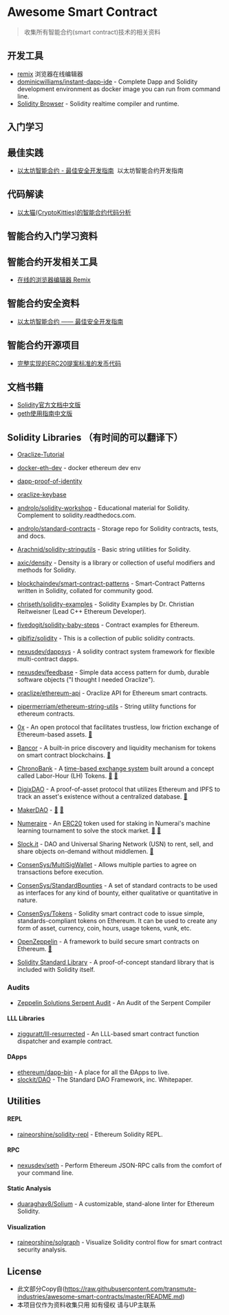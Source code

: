 # Awesome Smart Contract
> 收集所有智能合约(smart contract)技术的相关资料

## 开发工具
* [remix](https://remix.ethereum.org/)  浏览器在线编辑器
* [dominicwilliams/instant-dapp-ide](https://github.com/dominicwilliams/instant-dapp-ide) - Complete Dapp and Solidity development environment as docker image you can run from command line.
* [Solidity Browser](https://ethereum.github.io/browser-solidity/) - Solidity realtime compiler and runtime.

## 入门学习

## 最佳实践
* [以太坊智能合约 - 最佳安全开发指南](https://github.com/ConsenSys/smart-contract-best-practices/blob/master/README-zh.md)  以太坊智能合约开发指南

## 代码解读
* [以太猫(CryptoKitties)的智能合约代码分析](https://zhuanlan.zhihu.com/p/34194613)

## 智能合约入门学习资料

## 智能合约开发相关工具
* [在线的浏览器编辑器 Remix](https://remix.ethereum.org/)

## 智能合约安全资料
* [以太坊智能合约 —— 最佳安全开发指南](https://zhuanlan.zhihu.com/p/29690785)

## 智能合约开源项目
* [完整实现的ERC20提案标准的发币代码](https://github.com/ConsenSys/Tokens)

## 文档书籍
* [Solidity官方文档中文版](https://github.com/KevinJay/awesome-smart-contract/blob/master/documents/Solidity%E5%AE%98%E6%96%B9%E6%96%87%E6%A1%A3%E4%B8%AD%E6%96%87%E7%89%88.pdf)
* [geth使用指南中文版](https://github.com/KevinJay/awesome-smart-contract/blob/master/documents/geth%E4%BD%BF%E7%94%A8%E6%8C%87%E5%8D%97%E6%96%87%E6%A1%A3%E4%B8%AD%E6%96%87%E7%89%88.pdf)
 
## Solidity Libraries （有时间的可以翻译下）
* [Oraclize-Tutorial](https://github.com/johnhckuo/Oraclize-Tutorial)
* [docker-eth-dev](https://github.com/gnidan/docker-eth-dev) - docker ethereum dev env
* [dapp-proof-of-identity](https://github.com/oraclize/dapp-proof-of-identity)
* [oraclize-keybase](https://github.com/aragon/KeybaseRegistry)
* [androlo/solidity-workshop](https://github.com/androlo/solidity-workshop) - Educational material for Solidity. Complement to solidity.readthedocs.com.
* [androlo/standard-contracts](https://github.com/androlo/standard-contracts) - Storage repo for Solidity contracts, tests, and docs.
* [Arachnid/solidity-stringutils](https://github.com/Arachnid/solidity-stringutils) - Basic string utilities for Solidity.
* [axic/density](https://github.com/axic/density) - Density is a library or collection of useful modifiers and methods for Solidity.
* [blockchaindev/smart-contract-patterns](https://github.com/blockchaindev/smart-contract-patterns) - Smart-Contract Patterns written in Solidity, collated for community good.
* [chriseth/solidity-examples](https://github.com/chriseth/solidity-examples) - Solidity Examples by Dr. Christian Reitweisner (Lead C++ Ethereum Developer).
* [fivedogit/solidity-baby-steps](https://github.com/fivedogit/solidity-baby-steps) - Contract examples for Ethereum.
* [giblfiz/solidity](https://github.com/giblfiz/solidity) - This is a collection of public solidity contracts.
* [nexusdev/dappsys](https://github.com/nexusdev/dappsys) - A solidity contract system framework for flexible multi-contract dapps.
* [nexusdev/feedbase](https://github.com/nexusdev/feedbase) - Simple data access pattern for dumb, durable software objects ("I thought I needed Oraclize").
* [oraclize/ethereum-api](https://github.com/oraclize/ethereum-api) - Oraclize API for Ethereum smart contracts.
* [pipermerriam/ethereum-string-utils](https://github.com/pipermerriam/ethereum-string-utils) - String utility functions for ethereum contracts.

* [0x](https://github.com/0xProject/contracts) - An open protocol that facilitates trustless, low friction exchange of Ethereum-based assets. [:page_facing_up:](https://0xproject.com/pdfs/0x_white_paper.pdf "White Paper")
* [Bancor](https://github.com/bancorprotocol/contracts) - A built-in price discovery and liquidity mechanism for tokens on smart contract blockchains. [:page_facing_up:](https://www.bancor.network/whitepaper "White Paper")
* [ChronoBank](https://github.com/ChronoBank/SmartContracts/) - A [time-based exchange system](https://en.wikipedia.org/wiki/Time-based_currency) built around a concept called Labor-Hour (LH) Tokens. [:closed_lock_with_key:](https://dapphub.github.io/chronobank-review/ "Security Audit") [:page_facing_up:](https://chronobank.io/files/whitepaper.pdf "White Paper")
* [DigixDAO](https://github.com/DigixGlobal/digixdao-contracts) - A proof-of-asset protocol that utilizes Ethereum and IPFS to track an asset's existence without a centralized database. [:page_facing_up:](https://dgx.io/whitepaper.pdf "White Paper")
* [MakerDAO](https://github.com/makerdao) - [:closed_lock_with_key:](https://github.com/makerdao/audit-2/blob/master/makerdao_audit_aug_2016_public.pdf "Security Audit") [:page_facing_up:](https://github.com/makerdao/docs/blob/master/Dai.md "White Paper")
* [Numeraire](https://github.com/numerai/contract) - An [ERC20](https://github.com/ethereum/EIPs/issues/20) token used for staking in Numerai's machine learning tournament to solve the stock market. [:closed_lock_with_key:](https://github.com/numerai/contract/blob/master/security_audit.pdf "Security Audit") [:page_facing_up:](https://numer.ai/whitepaper.pdf "White Paper")
* [Slock.it](https://github.com/slockit/smart-contract) - DAO and Universal Sharing Network (USN) to rent, sell, and share objects on-demand without middlemen. [:page_facing_up:](https://download.slock.it/public/DAO/WhitePaper.pdf "White Paper")


* [ConsenSys/MultiSigWallet](https://github.com/ConsenSys/MultiSigWallet) - Allows multiple parties to agree on transactions before execution.
* [ConsenSys/StandardBounties](https://github.com/ConsenSys/StandardBounties) - A set of standard contracts to be used as interfaces for any kind of bounty, either qualitative or quantitative in nature.
* [ConsenSys/Tokens](https://github.com/ConsenSys/Tokens) - Solidity smart contract code to issue simple, standards-compliant tokens on Ethereum. It can be used to create any form of asset, currency, coin, hours, usage tokens, vunk, etc.
* [OpenZeppelin](https://github.com/OpenZeppelin/zeppelin-solidity) - A framework to build secure smart contracts on Ethereum. [:closed_lock_with_key:](https://github.com/OpenZeppelin/zeppelin-solidity/tree/master/audit "Security Audits")
* [Solidity Standard Library](https://github.com/ethereum/solidity/tree/develop/std) - A proof-of-concept standard library that is included with Solidity itself.

### Audits
* [Zeppelin Solutions Serpent Audit](https://docs.google.com/document/d/1_PqXuAkvgUAOG3jbBvaUvqN6W90eJ3N4IdTLNMRAijo/edit?usp=sharing) - An Audit of the Serpent Compiler

#### LLL Libraries

* [zigguratt/lll-resurrected](https://github.com/zigguratt/lll-resurrected) - An LLL-based smart contract function dispatcher and example contract.

#### DApps

* [ethereum/dapp-bin](https://github.com/ethereum/dapp-bin) - A place for all the ÐApps to live.
* [slockit/DAO](https://github.com/slockit/DAO) - The Standard DAO Framework, inc. Whitepaper.

## Utilities


 
#### REPL
* [raineorshine/solidity-repl](https://github.com/raineorshine/solidity-repl) - Ethereum Solidity REPL.

#### RPC
* [nexusdev/seth](https://github.com/nexusdev/seth) - Perform Ethereum JSON-RPC calls from the comfort of your command line.

#### Static Analysis
* [duaraghav8/Solium](https://github.com/duaraghav8/Solium) - A customizable, stand-alone linter for Ethereum Solidity.

#### Visualization
* [raineorshine/solgraph](https://github.com/raineorshine/solgraph) - Visualize Solidity control flow for smart contract security analysis.

## License 
* 此文部分Copy自(https://raw.githubusercontent.com/transmute-industries/awesome-smart-contracts/master/README.md)
* 本项目仅作为资料收集只用 如有侵权 请与UP主联系
